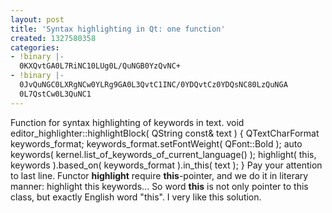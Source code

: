 ```yaml
---
layout: post
title: 'Syntax highlighting in Qt: one function'
created: 1327580358
categories:
- !binary |-
  0KXQvtGA0L7RiNC10LUg0L/QuNGB0YzQvNC+
- !binary |-
  0JvQuNGC0LXRgNCw0YLRg9GA0L3QvtC1INC/0YDQvtCz0YDQsNC80LzQuNGA
  0L7QstCw0L3QuNC1
---
```

Function for syntax highlighting of keywords in text.
<cpp>
void editor_highlighter::highlightBlock( QString const& text ) {
    QTextCharFormat keywords_format;
    keywords_format.setFontWeight( QFont::Bold );
    auto keywords( kernel.list_of_keywords_of_current_language() );
    highlight( this, keywords ).based_on( keywords_format ).in_this( text );
}
</cpp>Pay your attention to last line. Functor <strong>highlight</strong> require <strong>this</strong>-pointer, and we do it in literary manner:
<cpp>
    highlight this keywords...
</cpp>So word <strong>this</strong> is not only pointer to this class, but exactly English word "this". I very like this solution. 

